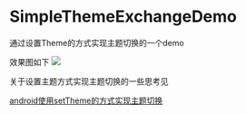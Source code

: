 # SimpleThemeExchangeDemo
通过设置Theme的方式实现主题切换的一个demo

效果图如下
<img src="https://github.com/gamedirty/SimpleThemeExchangeDemo/blob/master/gif/themeexchange.gif"></img>

关于设置主题方式实现主题切换的一些思考见

<a href="http://blog.csdn.net/u012293381/article/details/49926987">android使用setTheme的方式实现主题切换</a>
